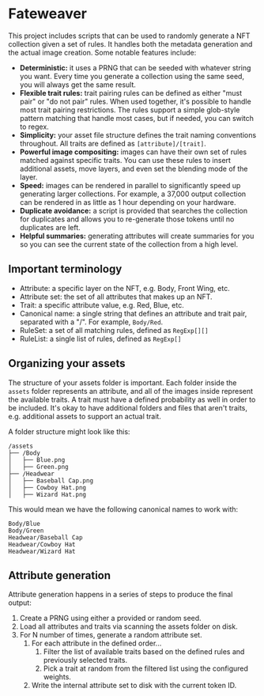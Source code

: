 # Fateweaver

This project includes scripts that can be used to randomly generate a NFT collection given a set of rules. It handles both the metadata generation and the actual image creation. Some notable features include:

- **Deterministic:** it uses a PRNG that can be seeded with whatever string you want. Every time you generate a collection using the same seed, you will always get the same result.
- **Flexible trait rules:** trait pairing rules can be defined as either "must pair" or "do not pair" rules. When used together, it's possible to handle most trait pairing restrictions. The rules support a simple glob-style pattern matching that handle most cases, but if needed, you can switch to regex.
- **Simplicity:** your asset file structure defines the trait naming conventions throughout. All traits are defined as `[attribute]/[trait]`.
- **Powerful image compositing:** images can have their own set of rules matched against specific traits. You can use these rules to insert additional assets, move layers, and even set the blending mode of the layer.
- **Speed:** images can be rendered in parallel to significantly speed up generating larger collections. For example, a 37,000 output collection can be rendered in as little as 1 hour depending on your hardware.
- **Duplicate avoidance:** a script is provided that searches the collection for duplicates and allows you to re-generate those tokens until no duplicates are left.
- **Helpful summaries:** generating attributes will create summaries for you so you can see the current state of the collection from a high level.

## Important terminology

- Attribute: a specific layer on the NFT, e.g. Body, Front Wing, etc.
- Attribute set: the set of all attributes that makes up an NFT.
- Trait: a specific attribute value, e.g. Red, Blue, etc.
- Canonical name: a single string that defines an attribute and trait pair, separated with a "/". For example, `Body/Red`.
- RuleSet: a set of all matching rules, defined as `RegExp[][]`
- RuleList: a single list of rules, defined as `RegExp[]`

## Organizing your assets

The structure of your assets folder is important. Each folder inside the `assets` folder represents an attribute, and all of the images inside represent the available traits. A trait must have a defined probability as well in order to be included. It's okay to have additional folders and files that aren't traits, e.g. additional assets to support an actual trait.

A folder structure might look like this:

```
/assets
├── /Body
│   ├── Blue.png
│   ├── Green.png
├── /Headwear
│   ├── Baseball Cap.png
│   ├── Cowboy Hat.png
│   ├── Wizard Hat.png
```

This would mean we have the following canonical names to work with:

```
Body/Blue
Body/Green
Headwear/Baseball Cap
Headwear/Cowboy Hat
Headwear/Wizard Hat
```

## Attribute generation

Attribute generation happens in a series of steps to produce the final output:

1. Create a PRNG using either a provided or random seed.
2. Load all attributes and traits via scanning the assets folder on disk.
3. For N number of times, generate a random attribute set.
   1. For each attribute in the defined order...
      1. Filter the list of available traits based on the defined rules and previously selected traits.
      2. Pick a trait at random from the filtered list using the configured weights.
   2. Write the internal attribute set to disk with the current token ID.
